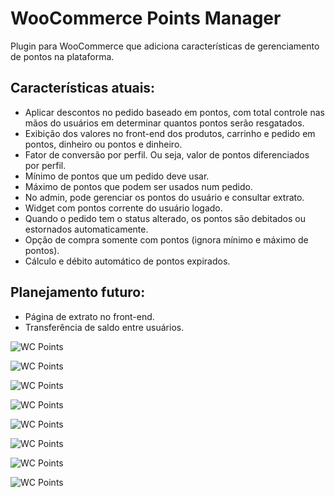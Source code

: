 # WooCommerce Points Manager

Plugin para WooCommerce que adiciona características de gerenciamento de pontos na plataforma.

## Características atuais:

- Aplicar descontos no pedido baseado em pontos, com total controle nas mãos do usuários em determinar quantos pontos serão resgatados.
- Exibição dos valores no front-end dos produtos, carrinho e pedido em pontos, dinheiro ou pontos e dinheiro.
- Fator de conversão por perfil. Ou seja, valor de pontos diferenciados por perfil.
- Mínimo de pontos que um pedido deve usar.
- Máximo de pontos que podem ser usados num pedido.
- No admin, pode gerenciar os pontos do usuário e consultar extrato.
- Widget com pontos corrente do usuário logado.
- Quando o pedido tem o status alterado, os pontos são debitados ou estornados automaticamente.
- Opção de compra somente com pontos (ignora mínimo e máximo de pontos).
- Cálculo e débito automático de pontos expirados.

## Planejamento futuro:
- Página de extrato no front-end.
- Transferência de saldo entre usuários.


![WC Points](https://raw.githubusercontent.com/bonus3/woocommerce-points-manager/master/assets/img/cap-1.PNG)

![WC Points](https://raw.githubusercontent.com/bonus3/woocommerce-points-manager/master/assets/img/cap-2.PNG)

![WC Points](https://raw.githubusercontent.com/bonus3/woocommerce-points-manager/master/assets/img/cap-3.PNG)

![WC Points](https://raw.githubusercontent.com/bonus3/woocommerce-points-manager/master/assets/img/cap-4.PNG)

![WC Points](https://raw.githubusercontent.com/bonus3/woocommerce-points-manager/master/assets/img/cap-5.PNG)

![WC Points](https://raw.githubusercontent.com/bonus3/woocommerce-points-manager/master/assets/img/cap-6.PNG)

![WC Points](https://raw.githubusercontent.com/bonus3/woocommerce-points-manager/master/assets/img/cap-7.PNG)

![WC Points](https://raw.githubusercontent.com/bonus3/woocommerce-points-manager/master/assets/img/cap-8.PNG)